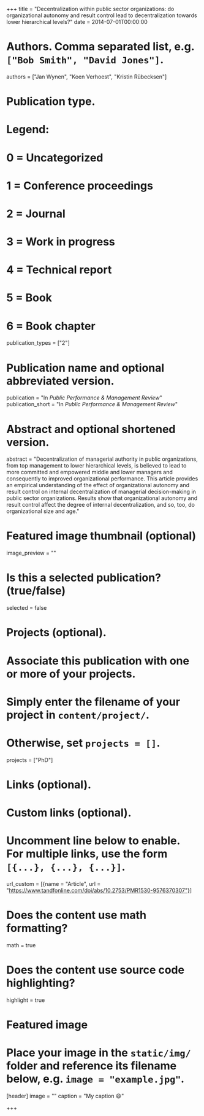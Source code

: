 +++
title = "Decentralization within public sector organizations: do organizational autonomy and result control lead to decentralization towards lower hierarchical levels?"
date = 2014-07-01T00:00:00

# Authors. Comma separated list, e.g. `["Bob Smith", "David Jones"]`.
authors = ["Jan Wynen", "Koen Verhoest", "Kristin Rübecksen"]

# Publication type.
# Legend:
# 0 = Uncategorized
# 1 = Conference proceedings
# 2 = Journal
# 3 = Work in progress
# 4 = Technical report
# 5 = Book
# 6 = Book chapter
publication_types = ["2"]

# Publication name and optional abbreviated version.
publication = "In *Public Performance & Management Review*"
publication_short = "In *Public Performance & Management Review*"

# Abstract and optional shortened version.
abstract = "Decentralization of managerial authority in public organizations, from top management to lower hierarchical levels, is believed to lead to more committed and empowered middle and lower managers and consequently to improved organizational performance. This article provides an empirical understanding of the effect of organizational autonomy and result control on internal decentralization of managerial decision-making in public sector organizations. Results show that organizational autonomy and result control affect the degree of internal decentralization, and so, too, do organizational size and age."

# Featured image thumbnail (optional)
image_preview = ""

# Is this a selected publication? (true/false)
selected = false

# Projects (optional).
#   Associate this publication with one or more of your projects.
#   Simply enter the filename of your project in `content/project/`.
#   Otherwise, set `projects = []`.
projects = ["PhD"]

# Links (optional).


# Custom links (optional).
#   Uncomment line below to enable. For multiple links, use the form `[{...}, {...}, {...}]`.
url_custom = [{name = "Article", url = "https://www.tandfonline.com/doi/abs/10.2753/PMR1530-9576370307"}]

# Does the content use math formatting?
math = true

# Does the content use source code highlighting?
highlight = true

# Featured image
# Place your image in the `static/img/` folder and reference its filename below, e.g. `image = "example.jpg"`.
[header]
image = ""
caption = "My caption :smile:"

+++



